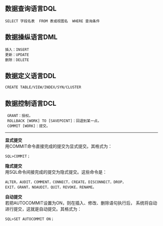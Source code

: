 
## 数据查询语言**DQL**
```
SELECT 字段名表  FROM 表或视图名  WHERE 查询条件
```

## 数据操纵语言**DML**
```
插入：INSERT  
更新：UPDATE  
删除：DELETE  
```

## 数据定义语言**DDL**
```
CREATE TABLE/VIEW/INDEX/SYN/CLUSTER
```

## 数据控制语言**DCL**
```
 GRANT：授权。  
 ROLLBACK [WORK] TO [SAVEPOINT]：回退到某一点。  
 COMMIT [WORK]：提交。 
 ```
*** 

**显式提交**  
用COMMIT命令直接完成的提交为显式提交。其格式为：
```
SQL>COMMIT；
```
**隐式提交**  
用SQL命令间接完成的提交为隐式提交。这些命令是：
```
ALTER，AUDIT，COMMENT，CONNECT，CREATE，DISCONNECT，DROP，
EXIT，GRANT，NOAUDIT，QUIT，REVOKE，RENAME。
```
**自动提交**  
若把AUTOCOMMIT设置为ON，则在插入、修改、删除语句执行后，
系统将自动进行提交，这就是自动提交。其格式为：
```
SQL>SET AUTOCOMMIT ON；
```
